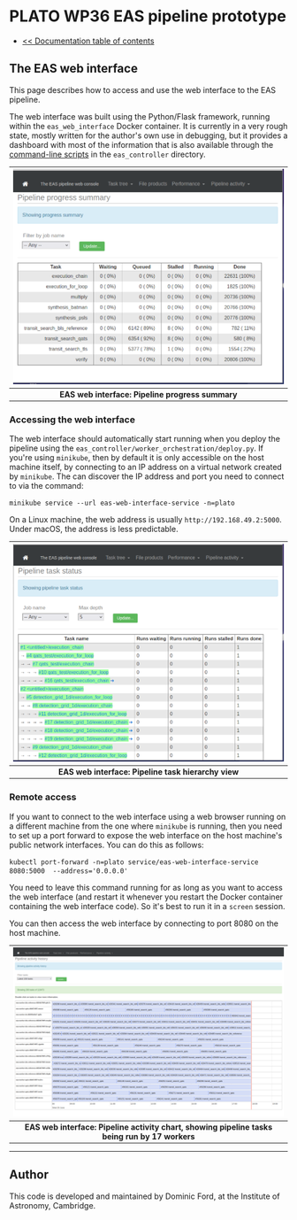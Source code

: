 # PLATO WP36 EAS pipeline prototype

* [<< Documentation table of contents](contents.md)

## The EAS web interface

This page describes how to access and use the web interface to the EAS pipeline.

The web interface was built using the Python/Flask framework, running within the `eas_web_interface` Docker container. It is currently in a very rough state, mostly written for the author's own use in debugging, but it provides a dashboard with most of the information that is also available through the [command-line scripts](code_structure_eas_control.md) in the `eas_controller` directory.

|![EAS web interface](img/web_interface_progress_sm.png)|
|:--:|
|**EAS web interface: Pipeline progress summary**|

### Accessing the web interface

The web interface should automatically start running when you deploy the pipeline using the `eas_controller/worker_orchestration/deploy.py`. If you're using `minikube`, then by default it is only accessible on the host machine itself, by connecting to an IP address on a virtual network created by `minikube`. The can discover the IP address and port you need to connect to via the command:

```
minikube service --url eas-web-interface-service -n=plato
```

On a Linux machine, the web address is usually `http://192.168.49.2:5000`. Under macOS, the address is less predictable.

|![EAS web interface](img/web_interface_job_tree_sm.png)|
|:--:|
|**EAS web interface: Pipeline task hierarchy view**|

### Remote access

If you want to connect to the web interface using a web browser running on a different machine from the one where `minikube` is running, then you need to set up a port forward to expose the web interface on the host machine's public network interfaces. You can do this as follows:

```
kubectl port-forward -n=plato service/eas-web-interface-service 8080:5000  --address='0.0.0.0'
```

You need to leave this command running for as long as you want to access the web interface (and restart it whenever you restart the Docker container containing the web interface code). So it's best to run it in a `screen` session.

You can then access the web interface by connecting to port 8080 on the host machine.

|![EAS web interface](img/web_interface_activity.png)|
|:--:|
|**EAS web interface: Pipeline activity chart, showing pipeline tasks being run by 17 workers**|

---

## Author

This code is developed and maintained by Dominic Ford, at the Institute of Astronomy, Cambridge.

